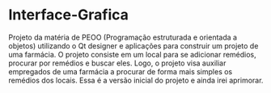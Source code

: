 # Interface-Grafica

Projeto da matéria de PEOO (Programação estruturada e orientada a objetos) utilizando o Qt designer e aplicações para construir um projeto de uma farmácia. O projeto consiste em um local para se adicionar remédios, procurar por remédios e buscar eles. Logo, o projeto visa auxiliar empregados de uma farmácia a procurar de forma mais simples os remédios dos locais. Essa é a versão inicial do projeto e ainda irei aprimorar. 
